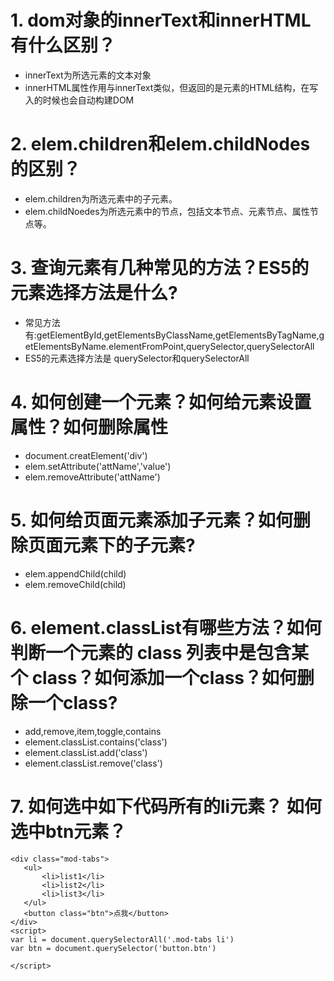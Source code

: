 # 1. dom对象的innerText和innerHTML有什么区别？
* innerText为所选元素的文本对象
* innerHTML属性作用与innerText类似，但返回的是元素的HTML结构，在写入的时候也会自动构建DOM
# 2. elem.children和elem.childNodes的区别？
* elem.children为所选元素中的子元素。
* elem.childNoedes为所选元素中的节点，包括文本节点、元素节点、属性节点等。
# 3. 查询元素有几种常见的方法？ES5的元素选择方法是什么?
* 常见方法有:getElementById,getElementsByClassName,getElementsByTagName,getElementsByName.elementFromPoint,querySelector,querySelectorAll
* ES5的元素选择方法是 querySelector和querySelectorAll
# 4. 如何创建一个元素？如何给元素设置属性？如何删除属性
* document.creatElement('div')
* elem.setAttribute('attName','value')
* elem.removeAttribute('attName')
# 5. 如何给页面元素添加子元素？如何删除页面元素下的子元素?
* elem.appendChild(child)
* elem.removeChild(child)
# 6. element.classList有哪些方法？如何判断一个元素的 class 列表中是包含某个 class？如何添加一个class？如何删除一个class?
* add,remove,item,toggle,contains
* element.classList.contains('class')
* element.classList.add('class')
* element.classList.remove('class')
# 7. 如何选中如下代码所有的li元素？ 如何选中btn元素？
```
<div class="mod-tabs">
   <ul>
       <li>list1</li>
       <li>list2</li>
       <li>list3</li>
   </ul>
   <button class="btn">点我</button>
</div>
<script>
var li = document.querySelectorAll('.mod-tabs li')
var btn = document.querySelector('button.btn')

</script>
```
